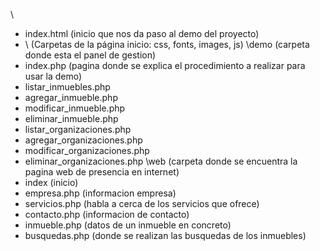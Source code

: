 \
 - index.html (inicio que nos da paso al demo del proyecto)
 - \ (Carpetas de la página inicio: css, fonts, images, js)
 \demo (carpeta donde esta el panel de gestion)
  - index.php (pagina donde se explica el procedimiento a realizar para usar la demo)
  - listar_inmuebles.php
  - agregar_inmueble.php
  - modificar_inmueble.php
  - eliminar_inmueble.php
  - listar_organizaciones.php
  - agregar_organizaciones.php
  - modificar_organizaciones.php
  - eliminar_organizaciones.php
 \web (carpeta donde se encuentra la pagina web de presencia en internet)
  - index (inicio)
  - empresa.php (informacion empresa)
  - servicios.php (habla a cerca de los servicios que ofrece)
  - contacto.php (informacion de contacto)
  - inmueble.php (datos de un inmueble en concreto)
  - busquedas.php (donde se realizan las busquedas de los inmuebles)

